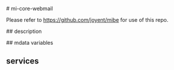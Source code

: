 # mi-core-webmail

Please refer to https://github.com/joyent/mibe for use of this repo.

## description


## mdata variables

## services

